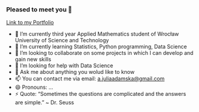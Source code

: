 ### Pleased to meet you 👋
[Link to my Portfolio](https://junemaths.github.io/My_Portfolio/)

- 🔭 I’m currently third year Applied Mathematics student of Wrocław University of Science and Technology 
- 🌱 I’m currently learning Statistics, Python programming, Data Science
- 👯 I’m looking to collaborate on some projects in which I can develop and gain new skills
- 🤔 I’m looking for help with Data Science 
- 💬 Ask me about anything you wolud like to know
- 📫 You can contact me via email: a.juliaadamska@gmail.com
- 😄 Pronouns: ...
- ⚡ Quote: “Sometimes the questions are complicated and the answers are simple.” ~ Dr. Seuss
